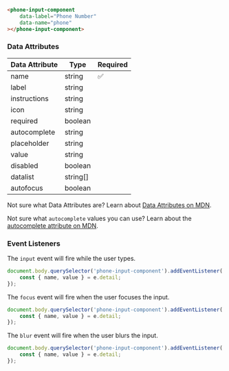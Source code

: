 ```html
<phone-input-component
    data-label="Phone Number"
    data-name="phone"
></phone-input-component>
```

### Data Attributes

| Data Attribute | Type | Required |
| -------------- | ---- | -------- |
| name | string | ✅ |
| label | string | |
| instructions | string | |
| icon | string | |
| required | boolean | |
| autocomplete | string | |
| placeholder | string | |
| value | string | |
| disabled | boolean | |
| datalist | string[] | |
| autofocus | boolean | |

Not sure what Data Attributes are? Learn about [Data Attributes on MDN](https://developer.mozilla.org/en-US/docs/Web/HTML/Global_attributes/data-*).

Not sure what `autocomplete` values you can use? Learn about the [autocomplete attribute on MDN](https://developer.mozilla.org/en-US/docs/Web/HTML/Attributes/autocomplete).

### Event Listeners

The `input` event will fire while the user types.

```typescript
document.body.querySelector('phone-input-component').addEventListener('input', (e) => {
    const { name, value } = e.detail;
});
```

The `focus` event will fire when the user focuses the input.

```typescript
document.body.querySelector('phone-input-component').addEventListener('focus', (e) => {
    const { name, value } = e.detail;
});
```

The `blur` event will fire when the user blurs the input.

```typescript
document.body.querySelector('phone-input-component').addEventListener('blur', (e) => {
    const { name, value } = e.detail;
});
```
